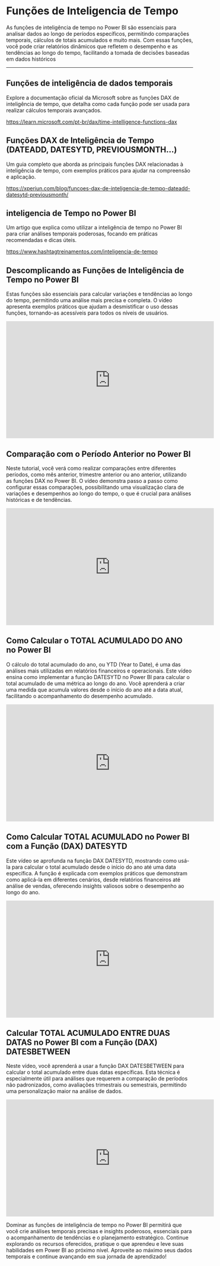 # Funções de Inteligencia de Tempo

As funções de inteligência de tempo no Power BI são essenciais para analisar dados ao longo de períodos específicos, permitindo comparações temporais, cálculos de totais acumulados e muito mais. Com essas funções, você pode criar relatórios dinâmicos que refletem o desempenho e as tendências ao longo do tempo, facilitando a tomada de decisões baseadas em dados históricos

---

## Funções de inteligência de dados temporais

Explore a documentação oficial da Microsoft sobre as funções DAX de inteligência de tempo, que detalha como cada função pode ser usada para realizar cálculos temporais avançados.

https://learn.microsoft.com/pt-br/dax/time-intelligence-functions-dax

## Funções DAX de Inteligência de Tempo (DATEADD, DATESYTD, PREVIOUSMONTH…)

Um guia completo que aborda as principais funções DAX relacionadas à inteligência de tempo, com exemplos práticos para ajudar na compreensão e aplicação.

https://xperiun.com/blog/funcoes-dax-de-inteligencia-de-tempo-dateadd-datesytd-previousmonth/

## inteligencia de Tempo no Power BI

Um artigo que explica como utilizar a inteligência de tempo no Power BI para criar análises temporais poderosas, focando em práticas recomendadas e dicas úteis.

https://www.hashtagtreinamentos.com/inteligencia-de-tempo

## Descomplicando as Funções de Inteligência de Tempo no Power BI

Estas funções são essenciais para calcular variações e tendências ao longo do tempo, permitindo uma análise mais precisa e completa. O vídeo apresenta exemplos práticos que ajudam a desmistificar o uso dessas funções, tornando-as acessíveis para todos os níveis de usuários.

<iframe width="560" height="315" src="https://www.youtube.com/embed/St8sx8iAtEE?si=U4ShDoxsHn_Qg9ou" title="YouTube video player" frameborder="0" allow="accelerometer; autoplay; clipboard-write; encrypted-media; gyroscope; picture-in-picture; web-share" referrerpolicy="strict-origin-when-cross-origin" allowfullscreen></iframe>

## Comparação com o Período Anterior no Power BI

Neste tutorial, você verá como realizar comparações entre diferentes períodos, como mês anterior, trimestre anterior ou ano anterior, utilizando as funções DAX no Power BI. O vídeo demonstra passo a passo como configurar essas comparações, possibilitando uma visualização clara de variações e desempenhos ao longo do tempo, o que é crucial para análises históricas e de tendências.

<iframe width="560" height="315" src="https://www.youtube.com/embed/wbqgqt648E4?si=uWmfLSxZBXPWpkoO" title="YouTube video player" frameborder="0" allow="accelerometer; autoplay; clipboard-write; encrypted-media; gyroscope; picture-in-picture; web-share" referrerpolicy="strict-origin-when-cross-origin" allowfullscreen></iframe>

## Como Calcular o TOTAL ACUMULADO DO ANO no Power BI

O cálculo do total acumulado do ano, ou YTD (Year to Date), é uma das análises mais utilizadas em relatórios financeiros e operacionais. Este vídeo ensina como implementar a função DATESYTD no Power BI para calcular o total acumulado de uma métrica ao longo do ano. Você aprenderá a criar uma medida que acumula valores desde o início do ano até a data atual, facilitando o acompanhamento do desempenho acumulado.

<iframe width="560" height="315" src="https://www.youtube.com/embed/0d6_ebbEUuE?si=s0WQWAdQjdtTR4lG" title="YouTube video player" frameborder="0" allow="accelerometer; autoplay; clipboard-write; encrypted-media; gyroscope; picture-in-picture; web-share" referrerpolicy="strict-origin-when-cross-origin" allowfullscreen></iframe>

## Como Calcular TOTAL ACUMULADO no Power BI com a Função (DAX) DATESYTD

Este vídeo se aprofunda na função DAX DATESYTD, mostrando como usá-la para calcular o total acumulado desde o início do ano até uma data específica. A função é explicada com exemplos práticos que demonstram como aplicá-la em diferentes cenários, desde relatórios financeiros até análise de vendas, oferecendo insights valiosos sobre o desempenho ao longo do ano.

<iframe width="560" height="315" src="https://www.youtube.com/embed/z8t1tQFZQFk?si=f_jZ0Tarefu3tlW5" title="YouTube video player" frameborder="0" allow="accelerometer; autoplay; clipboard-write; encrypted-media; gyroscope; picture-in-picture; web-share" referrerpolicy="strict-origin-when-cross-origin" allowfullscreen></iframe>

## Calcular TOTAL ACUMULADO ENTRE DUAS DATAS no Power BI com a Função (DAX) DATESBETWEEN

Neste vídeo, você aprenderá a usar a função DAX DATESBETWEEN para calcular o total acumulado entre duas datas específicas. Esta técnica é especialmente útil para análises que requerem a comparação de períodos não padronizados, como avaliações trimestrais ou semestrais, permitindo uma personalização maior na análise de dados.

<iframe width="560" height="315" src="https://www.youtube.com/embed/9cxXtRe-h8U?si=jBquj9rjA9WgI6Tf" title="YouTube video player" frameborder="0" allow="accelerometer; autoplay; clipboard-write; encrypted-media; gyroscope; picture-in-picture; web-share" referrerpolicy="strict-origin-when-cross-origin" allowfullscreen></iframe>

Dominar as funções de inteligência de tempo no Power BI permitirá que você crie análises temporais precisas e insights poderosos, essenciais para o acompanhamento de tendências e o planejamento estratégico. Continue explorando os recursos oferecidos, pratique o que aprendeu e leve suas habilidades em Power BI ao próximo nível. Aproveite ao máximo seus dados temporais e continue avançando em sua jornada de aprendizado!

